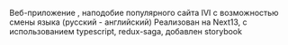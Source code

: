 Веб-приложение , наподобие популярного сайта IVI с возможностью смены языка (русский - английский)
Реализован на Next13, c использованием typescript, redux-saga, добавлен storybook
